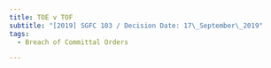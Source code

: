 ```yaml
---
title: TOE v TOF
subtitle: "[2019] SGFC 103 / Decision Date: 17\_September\_2019"
tags:
  - Breach of Committal Orders

---
```

